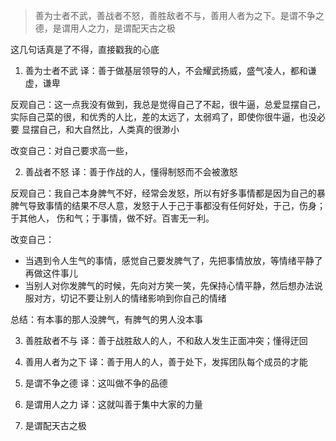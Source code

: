> 善为士者不武，善战者不怒，善胜敌者不与，善用人者为之下。是谓不争之德，是谓用人之力，是谓配天古之极

这几句话真是了不得，直接戳我的心底

1. 善为士者不武
译：善于做基层领导的人，不会耀武扬威，盛气凌人，都和谦虚，谦卑

反观自己：这一点我没有做到，我总是觉得自己了不起，很牛逼，总爱显摆自己，实际自己菜的很，和优秀的人比，差的太远了，太弱鸡了，即使你很牛逼，也没必要
显摆自己，和大自然比，人类真的很渺小

改变自己：对自己要求高一些，

2. 善战者不怒
译：善于作战的人，懂得制怒而不会被激怒

反观自己：我自己本身脾气不好，经常会发怒，所以有好多事情都是因为自己的暴脾气导致事情的结果不尽人意，发怒于人于己于事都没有任何好处，于己，伤身；于其他人，
伤和气；于事情，做不好。百害无一利。

改变自己：
  * 当遇到令人生气的事情，感觉自己要发脾气了，先把事情放放，等情绪平静了再做这件事儿
  * 当别人对你发脾气的时候，先向对方笑一笑，先保持心情平静，然后想办法说服对方，切记不要让别人的情绪影响到你自己的情绪
  
总结：有本事的那人没脾气，有脾气的男人没本事

3. 善胜敌者不与
译：善于战胜敌人的人，不和敌人发生正面冲突；懂得迂回

4. 善用人者为之下
译：善于用人的人，善于处下，发挥团队每个成员的才能

5. 是谓不争之德
译：这叫做不争的品德

6. 是谓用人之力
译：这就叫善于集中大家的力量

7. 是谓配天古之极


